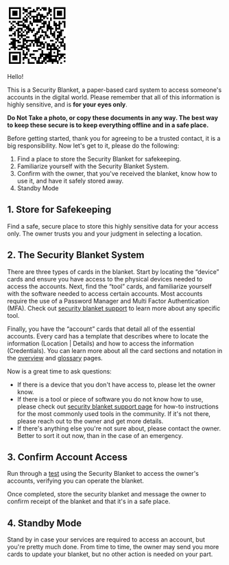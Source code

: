 ![QR Code](/qr-codes/contact-instructions-doc-qr-code.png)

Hello!

This is a Security Blanket, a paper-based card system to access someone's accounts in the digital world. Please remember that all of this information is highly sensitive, and is **for your eyes only**. 

**Do Not Take a photo, or copy these documents in any way. The best way to keep these secure is to keep everything offline and in a safe place.**

Before getting started, thank you for agreeing to be a trusted contact, it is a big responsibility. Now let's get to it, please do the following:
1. Find a place to store the Security Blanket for safekeeping.
2. Familiarize yourself with the Security Blanket System.
3. Confirm with the owner, that you've received the blanket, know how to use it, and have it safely stored away.
4. Standby Mode

## 1. Store for Safekeeping

Find a safe, secure place to store this highly sensitive data for your access only. The owner trusts you and your judgment in selecting a location.

## 2. The Security Blanket System
There are three types of cards in the blanket. Start by locating the “device” cards and ensure you have access to the physical devices needed to access the accounts. Next, find the “tool” cards, and familiarize yourself with the software needed to access certain accounts. Most accounts require the use of a Password Manager and Multi Factor Authentication (MFA). Check out [security blanket support](./support/) to learn more about any specific tool. 

Finally, you have the “account” cards that detail all of the essential accounts. Every card has a template that describes where to locate the information (Location | Details) and how to access the information (Credentials). You can learn more about all the card sections and notation in the [overview](./card-overview.md) and [glossary](./glossary.md) pages.

Now is a great time to ask questions:
* If there is a device that you don't have access to, please let the owner know.
* If there is a tool or piece of software you do not know how to use, please check out [security blanket support page](./support/) for how-to instructions for the most commonly used tools in the community. If it's not there, please reach out to the owner and get more details.
* If there's anything else you're not sure about, please contact the owner. Better to sort it out now, than in the case of an emergency.

## 3. Confirm Account Access

Run through a [test](./contact-test-template.md) using the Security Blanket to access the owner's accounts, verifying you can operate the blanket.

Once completed, store the security blanket and message the owner to confirm receipt of the blanket and that it's in a safe place.

## 4. Standby Mode

Stand by in case your services are required to access an account, but you're pretty much done. From time to time, the owner may send you more cards to update your blanket, but no other action is needed on your part. 